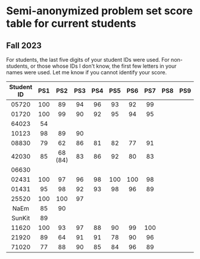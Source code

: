 # Semi-anonymized problem set score table for current students
## Fall 2023
For students, the last five digits of your student IDs were used. For non-students, or those whose IDs I don't know, the first few letters in your names were used. Let me know if you cannot identify your score.

| Student ID  | PS1 | PS2 | PS3 | PS4 | PS5 | PS6 | PS7 | PS8 | PS9 | PS10 |
| :---: | :---: | :---: | :---: | :---: | :---: | :---: | :---: | :---: | :---: | :---: |
| 05720  | 100  | 89 |  94 |  96 |  93 |  92 | 99  |   |   |   |
| 01720  | 100  | 99 |  90  |  92 |  95 |  94 |  95 |   |   |   |
| 64023  | 54  |    |   |   |    |   |   |   |   |   |
| 10123  | 98  | 89 |  90 |   |   |   |   |   |   |   |
| 08830  | 79  |  62 |  86  |  81 |  82 |  77 |  91 |   |   |   |
| 42030  | 85  | 68 (84)  |  83  |  86 |  92 | 80  | 83  |   |   |   |
| 06630  |   |   |   |   |   |   |   |   |   |   |
| 02431  | 100  | 97  | 96  |  98 |  100 |  100 |  98 |   |   |   |
| 01431  | 95  |  98 |  92  |  93 |  98 |  96 |  89 |   |   |   |
| 25520  | 100  |  100 |  97  |   |    |   |   |   |   |   |
| NaEm  | 85  | 90  |   |   |   |   |   |   |   |   |
| SunKit  | 89  |   |   |   |   |   |   |   |   |   |
| 11620  | 100  |  93 |  97  |  88 |  90 |  99 | 100  |   |   |   |
| 21920  | 89  |  64 |  91  |  91 |  78 |  90 |  96 |   |   |   |
| 71020  | 77  | 88  |  90  |  85 |  84 | 96  | 89  |   |   |   |

